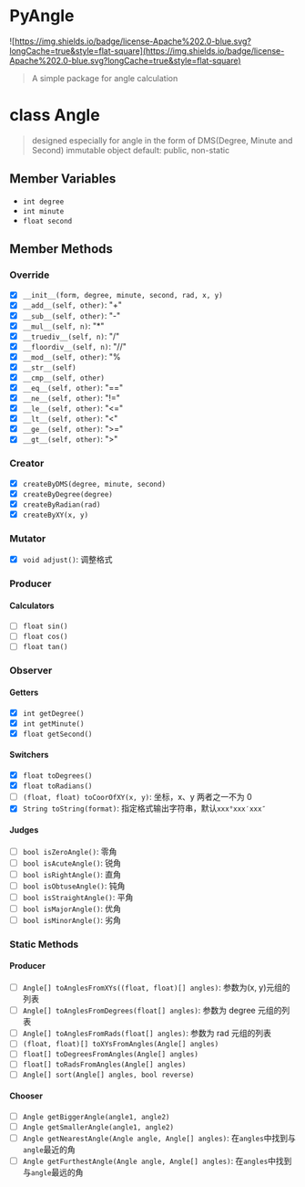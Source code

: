 # PyAngle

![https://img.shields.io/badge/license-Apache%202.0-blue.svg?longCache=true&style=flat-square](https://img.shields.io/badge/license-Apache%202.0-blue.svg?longCache=true&style=flat-square)

> A simple package for angle calculation

# class Angle

> designed especially for angle in the form of DMS(Degree, Minute and Second)
> immutable object
> default: public, non-static

## Member Variables

- `int degree`
- `int minute`
- `float second`

## Member Methods

### Override

- [x] `__init__(form, degree, minute, second, rad, x, y)`
- [x] `__add__(self, other)`: "+"
- [x] `__sub__(self, other)`: "-"
- [x] `__mul__(self, n)`: "\*"
- [x] `__truediv__(self, n)`: "/"
- [x] `__floordiv__(self, n)`: "//"
- [x] `__mod__(self, other)`: "%
- [x] `__str__(self)`
- [x] `__cmp__(self, other)`
- [x] `__eq__(self, other)`: "=="
- [x] `__ne__(self, other)`: "!="
- [x] `__le__(self, other)`: "<="
- [x] `__lt__(self, other)`: "<"
- [x] `__ge__(self, other)`: ">="
- [x] `__gt__(self, other)`: ">"

### Creator

- [x] `createByDMS(degree, minute, second)`
- [x] `createByDegree(degree)`
- [x] `createByRadian(rad)`
- [x] `createByXY(x, y)`

### Mutator

- [x] `void adjust()`: 调整格式

### Producer

#### Calculators

- [ ] `float sin()`
- [ ] `float cos()`
- [ ] `float tan()`

### Observer

#### Getters

- [x] `int getDegree()`
- [x] `int getMinute()`
- [x] `float getSecond()`

#### Switchers

- [x] `float toDegrees()`
- [x] `float toRadians()`
- [ ] `(float, float) toCoorOfXY(x, y)`: 坐标，x、y 两者之一不为 0
- [x] `String toString(format)`: 指定格式输出字符串，默认`xxx°xxx′xxx″`

#### Judges

- [ ] `bool isZeroAngle()`: 零角
- [ ] `bool isAcuteAngle()`: 锐角
- [ ] `bool isRightAngle()`: 直角
- [ ] `bool isObtuseAngle()`: 钝角
- [ ] `bool isStraightAngle()`: 平角
- [ ] `bool isMajorAngle()`: 优角
- [ ] `bool isMinorAngle()`: 劣角

### Static Methods

#### Producer

- [ ] `Angle[] toAnglesFromXYs((float, float)[] angles)`: 参数为(x, y)元组的列表
- [ ] `Angle[] toAnglesFromDegrees(float[] angles)`: 参数为 degree 元组的列表
- [ ] `Angle[] toAnglesFromRads(float[] angles)`: 参数为 rad 元组的列表
- [ ] `(float, float)[] toXYsFromAngles(Angle[] angles)`
- [ ] `float[] toDegreesFromAngles(Angle[] angles)`
- [ ] `float[] toRadsFromAngles(Angle[] angles)`
- [ ] `Angle[] sort(Angle[] angles, bool reverse)`

#### Chooser

- [ ] `Angle getBiggerAngle(angle1, angle2)`
- [ ] `Angle getSmallerAngle(angle1, angle2)`
- [ ] `Angle getNearestAngle(Angle angle, Angle[] angles)`: 在`angles`中找到与`angle`最近的角
- [ ] `Angle getFurthestAngle(Angle angle, Angle[] angles)`: 在`angles`中找到与`angle`最远的角
